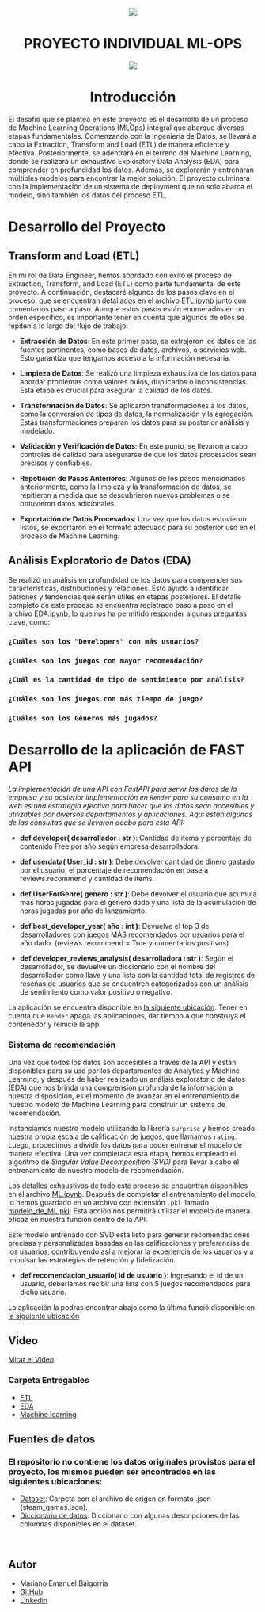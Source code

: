<p align=center><img src=https://d31uz8lwfmyn8g.cloudfront.net/Assets/logo-henry-white-lg.png><p>

# <h1 align=center> **PROYECTO INDIVIDUAL ML-OPS** </h1>

<p align=center><img src=https://ubuntucommunity.s3.dualstack.us-east-2.amazonaws.com/original/3X/5/5/559eebb1b680098adc83ef22cbba1078d3b43033.png><p>

# <h1 align=center> **Introducción** </h1>

El desafío que se plantea en este proyecto es el desarrollo de un proceso de Machine Learning Operations (MLOps) integral que abarque diversas etapas fundamentales. Comenzando con la Ingeniería de Datos, se llevará a cabo la Extraction, Transform and Load (ETL) de manera eficiente y efectiva. Posteriormente, se adentrará en el terreno del Machine Learning, donde se realizará un exhaustivo Exploratory Data Analysis (EDA) para comprender en profundidad los datos. Además, se explorarán y entrenarán múltiples modelos para encontrar la mejor solución. El proyecto culminará con la implementación de un sistema de deployment que no solo abarca el modelo, sino también los datos del proceso ETL. 

# <h1 align=left> **Desarrollo del Proyecto**</h1>

## **Transform and Load** (ETL)

En mi rol de Data Engineer, hemos abordado con éxito el proceso de Extraction, Transform, and Load (ETL) como parte fundamental de este proyecto. A continuación, destacaré algunos de los pasos clave en el proceso, que se encuentran detallados en el archivo [ETL.ipynb](Entregables/ETL.ipynb) junto con comentarios paso a paso. Aunque estos pasos están enumerados en un orden específico, es importante tener en cuenta que algunos de ellos se repiten a lo largo del flujo de trabajo:

+ **Extracción de Datos**: En este primer paso, se extrajeron los datos de las fuentes pertinentes, como bases de datos, archivos, o servicios web. Esto garantiza que tengamos acceso a la información necesaria.

+ **Limpieza de Datos**: Se realizó una limpieza exhaustiva de los datos para abordar problemas como valores nulos, duplicados o inconsistencias. Esta etapa es crucial para asegurar la calidad de los datos.

+ **Transformación de Datos**: Se aplicaron transformaciones a los datos, como la conversión de tipos de datos, la normalización y la agregación. Estas transformaciones preparan los datos para su posterior análisis y modelado.

+ **Validación y Verificación de Datos**: En este punto, se llevaron a cabo controles de calidad para asegurarse de que los datos procesados sean precisos y confiables.

+ **Repetición de Pasos Anteriores**: Algunos de los pasos mencionados anteriormente, como la limpieza y la transformación de datos, se repitieron a medida que se descubrieron nuevos problemas o se obtuvieron datos adicionales.

+ **Exportación de Datos Procesados**: Una vez que los datos estuvieron listos, se exportaron en el formato adecuado para su posterior uso en el proceso de Machine Learning.

## **Análisis Exploratorio de Datos** (EDA)

Se realizó un análisis en profundidad de los datos para comprender sus características, distribuciones y relaciones. Esto ayudó a identificar patrones y tendencias que serán útiles en etapas posteriores. El detalle completo de este proceso se encuentra registrado paso a paso en el archivo [EDA.ipynb](Entregables/EDA.ipynb), lo que nos ha permitido responder algunas preguntas clave, como:

### `¿Cuáles son los "Developers" con más usuarios?` 
### `¿Cuáles son los juegos con mayor recomendación?`
### `¿Cuál es la cantidad de tipo de sentimiento por análisis?`
### `¿Cuáles son los juegos con más tiempo de juego?`
### `¿Cuáles son los Géneros más jugados?`

# **Desarrollo de la aplicación de FAST API**

*La implementación de una API con FastAPI para servir los datos de la empresa y su posterior implementación en `Render` para su consumo en la web es una estrategia efectiva para hacer que los datos sean accesibles y utilizables por diversos departamentos y aplicaciones. Aquí están algunas de las consultas que se llevarón acabo para esta API:*

+ **def developer( desarrollador : str )**: Cantidad de items y porcentaje de contenido Free por año según empresa desarrolladora.

+ **def userdata( User_id : str )**: Debe devolver cantidad de dinero gastado por el usuario, el porcentaje de recomendación en base a reviews.recommend y cantidad de items.

+ **def UserForGenre( genero : str )**: Debe devolver el usuario que acumula más horas jugadas para el género dado y una lista de la acumulación de horas jugadas por año de lanzamiento.

+ **def best_developer_year( año : int )**: Devuelve el top 3 de desarrolladores con juegos MÁS recomendados por usuarios para el año dado. (reviews.recommend = True y comentarios positivos)

+ **def developer_reviews_analysis( desarrolladora : str )**: Según el desarrollador, se devuelve un diccionario con el nombre del desarrollador como llave y una lista con la cantidad total de registros de reseñas de usuarios que se encuentren categorizados con un análisis de sentimiento como valor positivo o negativo.

La aplicación se encuentra disponible en [la siguiente ubicación](https://proyecto-ml-ops-epok.onrender.com/docs). Tener en cuenta que `Render` apaga las aplicaciones, dar tiempo a que construya el contenedor y reinicie la app.


### **Sistema de recomendación**

Una vez que todos los datos son accesibles a través de la API y están disponibles para su uso por los departamentos de Analytics y Machine Learning, y después de haber realizado un análisis exploratorio de datos (EDA) que nos brinda una comprensión profunda de la información a nuestra disposición, es el momento de avanzar en el entrenamiento de nuestro modelo de Machine Learning para construir un sistema de recomendación.

Instanciamos nuestro modelo utilizando la librería `surprise` y hemos creado nuestra propia escala de calificación de juegos, que llamamos `rating`. Luego, procedimos a dividir los datos para poder entrenar el modelo de manera efectiva. Una vez completada esta etapa, hemos empleado el algoritmo de *Singular Value Decomposition (SVD)* para llevar a cabo el entrenamiento de nuestro modelo de recomendación.

Los detalles exhaustivos de todo este proceso se encuentran disponibles en el archivo [ML.ipynb](Entregables/ML.ipynb). Después de completar el entrenamiento del modelo, lo hemos guardado en un archivo con extensión `.pkl` llamado [modelo_de_ML.pkl](modelo_de_ML.pkl). Esta acción nos permitirá utilizar el modelo de manera eficaz en nuestra función dentro de la API.

Este modelo entrenado con SVD está listo para generar recomendaciones precisas y personalizadas basadas en las calificaciones y preferencias de los usuarios, contribuyendo así a mejorar la experiencia de los usuarios y a impulsar las estrategias de retención y fidelización.

+ **def recomendacion_usuario( id de usuario )**: Ingresando el id de un usuario, deberíamos recibir una lista con 5 juegos recomendados para dicho usuario.

La aplicación la podras encontrar abajo como la última funció disponible en [la siguiente ubicación](https://proyecto-ml-ops-epok.onrender.com/docs)

## **Video**

[Mirar el Video](https://www.youtube.com/watch?v=OrVL2gzds40)

### Carpeta Entregables

+ [ETL](Entregables/ETL.ipynb)
+ [EDA](Entregables/EDA.ipynb)
+ [Machine learning](Entregables/ML.ipynb)

## Fuentes de datos

### El repositorio no contiene los datos originales provistos para el proyecto, los mismos pueden ser encontrados en las siguientes ubicaciones:

+ [Dataset](https://drive.google.com/drive/folders/1HqBG2-sUkz_R3h1dZU5F2uAzpRn7BSpj): Carpeta con el archivo de origen en formato .json (steam_games.json).
+ [Diccionario de datos](https://docs.google.com/spreadsheets/d/1-t9HLzLHIGXvliq56UE_gMaWBVTPfrlTf2D9uAtLGrk/edit#gid=0): Diccionario con algunas descripciones de las columnas disponibles en el dataset.
<br/>

## Autor

+ Mariano Emanuel Baigorria
+ [GitHub](https://github.com/Marianoe155)
+ [Linkedin](https://www.linkedin.com/in/mariano-baigorria-b85004282/)

